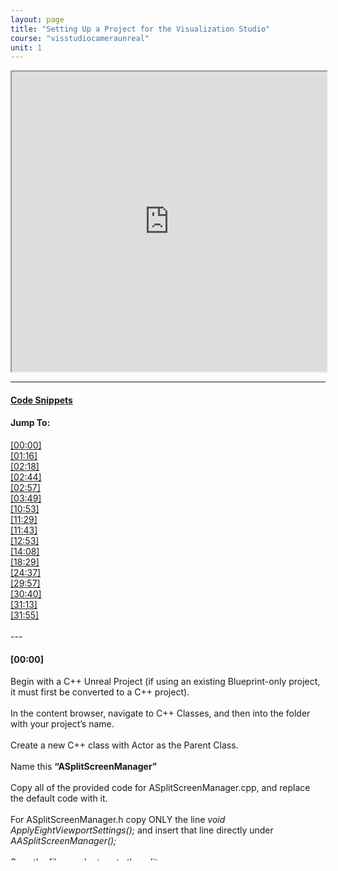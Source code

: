 ```yaml
---
layout: page
title: "Setting Up a Project for the Visualization Studio"
course: "visstudiocameraunreal"
unit: 1
---
```



<iframe src="https://www.youtube.com/embed/ewRKuI49vPQ" name="embed"
width="100%" height="480" title="Visualization Studio Unreal Engine Setup Walkthrough" allow="autoplay" allowfullscreen="true"></iframe>



---

#### <a href="codesnippets.html" target="_blank">Code Snippets</a>
<h4>Jump To:</h4>
<p1>
<a href="https://www.youtube.com/embed/ewRKuI49vPQ?start=0&autoplay=1" target="embed" allow="autoplay" onclick="location.href = '#[00:00]'" >[00:00]</a><br>
<a href="https://www.youtube.com/embed/ewRKuI49vPQ?start=76&autoplay=1" target="embed" allow="autoplay" onclick="location.href = '#[01:16]'" >[01:16]</a><br>
<a href="https://www.youtube.com/embed/ewRKuI49vPQ?start=138&autoplay=1" target="embed" allow="autoplay" onclick="location.href = '#[02:18]'" >[02:18]</a><br>
<a href="https://www.youtube.com/embed/ewRKuI49vPQ?start=164&autoplay=1" target="embed" allow="autoplay" onclick="location.href = '#[02:44]'" >[02:44]</a><br>
<a href="https://www.youtube.com/embed/ewRKuI49vPQ?start=177&autoplay=1" target="embed" allow="autoplay" onclick="location.href = '#[02:57]'" >[02:57]</a><br>
<a href="https://www.youtube.com/embed/ewRKuI49vPQ?start=229&autoplay=1" target="embed" allow="autoplay" onclick="location.href = '#[03:49]'" >[03:49]</a><br>
<a href="https://www.youtube.com/embed/ewRKuI49vPQ?start=653&autoplay=1" target="embed" allow="autoplay" onclick="location.href = '#[10:53]'" >[10:53]</a><br>
<a href="https://www.youtube.com/embed/ewRKuI49vPQ?start=689&autoplay=1" target="embed" allow="autoplay" onclick="location.href = '#[11:29]'" >[11:29]</a><br>
<a href="https://www.youtube.com/embed/ewRKuI49vPQ?start=703&autoplay=1" target="embed" allow="autoplay" onclick="location.href = '#[11:43]'" >[11:43]</a><br>
<a href="https://www.youtube.com/embed/ewRKuI49vPQ?start=773&autoplay=1" target="embed" allow="autoplay" onclick="location.href = '#[12:53]'" >[12:53]</a><br>
<a href="https://www.youtube.com/embed/ewRKuI49vPQ?start=848&autoplay=1" target="embed" allow="autoplay" onclick="location.href = '#[14:08]'" >[14:08]</a><br>
<a href="https://www.youtube.com/embed/ewRKuI49vPQ?start=1109&autoplay=1" target="embed" allow="autoplay" onclick="location.href = '#[18:29]'" >[18:29]</a><br>
<a href="https://www.youtube.com/embed/ewRKuI49vPQ?start=1477&autoplay=1" target="embed" allow="autoplay" onclick="location.href = '#[24:37]'" >[24:37]</a><br>
<a href="https://www.youtube.com/embed/ewRKuI49vPQ?start=1797&autoplay=1" target="embed" allow="autoplay" onclick="location.href = '#[29:57]'" >[29:57]</a><br>
<a href="https://www.youtube.com/embed/ewRKuI49vPQ?start=1840&autoplay=1" target="embed" allow="autoplay" onclick="location.href = '#[30:40]'" >[30:40]</a><br>
<a href="https://www.youtube.com/embed/ewRKuI49vPQ?start=1873&autoplay=1" target="embed" allow="autoplay" onclick="location.href = '#[31:13]'" >[31:13]</a><br>
<a href="https://www.youtube.com/embed/ewRKuI49vPQ?start=1915&autoplay=1" target="embed" allow="autoplay" onclick="location.href = '#[31:55]'" >[31:55]</a><br><br>
</p1>
---

<div style="height: 350px; overflow: scroll;">
<p id="[00:00]"><h4>[00:00]</h4>

Begin with a C++ Unreal Project (if using an existing Blueprint-only project, it must first be converted to a C++ project).
<br><br>
In the content browser, navigate to C++ Classes, and then into the folder with your project’s name.
<br><br>
Create a new C++ class with Actor as the Parent Class. 
<br><br>
Name this <b>“ASplitScreenManager”</b>
<br><br>
Copy all of the provided code for ASplitScreenManager.cpp, and replace the default code with it.
<br><br>
For ASplitScreenManager.h copy ONLY the line <em>void ApplyEightViewportSettings();</em> and insert that line directly under <em>AASplitScreenManager();</em>
<br><br>
Save the files, and return to the editor.
<br><br>
</p>

<p id="[01:16]"><h4>[01:16]</h4>

Create another C++ class, being sure to check “Show All Classes”
<br><br>
Search for and select GameInstance as the parent class.
<br><br>
Name this <b>“VizStudioGameInstance”</b>
<br><br>
Like before, copy all of the provided code for VizStudioGameInstance.cpp, and replace the default code.
<br><br>
For VizStudioGameInstance.h, only the lines from  <em>public:</em>  to <em>ULocalPlayer…</em>  need to be copied from the provided code and pasted just below <em>GENERATED_BODY()</em> in Visual Studio.
<br><br>
</p>

<p id="[02:18]"><h4>[02:18]</h4>

Back in the editor, create one more C++ class, and select GameViewportClient as the parent class.
<br><br>
Name this <b>“VizStudioGameViewportClient”</b>
<br><br>
This requires no additional code.
<br><br>
</p>

<p id="[02:44]"><h4>[02:44]</h4>

Now create a Blueprint class from ASplitScreenManager.
<br><br>
Name this <b>“ASplitScreenManagerBP”</b>
<br><br>
This should be placed in your project’s Content folder. Go there now.
<br><br>
</p>

<p id="[02:57]"><h4>[02:57]</h4>

Now to create a few more Blueprint classes.
<br><br>
Create a Pawn class, and name it <b>“VizCameraReceiverPawn”</b>
<br><br>
Create a Game Mode Base class, and name it <b>“VizGameMode”</b>
<br><br>
Create another Pawn class, and name it <b>“VizParentPawn”</b>
<br><br>
Finally, create a Player Controller class, and name it <b>“VizPlayerController”</b>
<br><br>
</p>

<p id="[03:49]"><h4>[03:49]</h4>

Open up the VizGameMode Blueprint.
<br><br>
Follow along with the video to continue setting up the VizGameMode.
<br><br>
</p>

<p id="[10:53]"><h4>[10:53]</h4>

At this point, be sure that the Possess node inside your collapsed Change First Player To A Parent Pawn node has an execute output running to the collapsed node’s Outputs node.
<br><em>
Even if the collapsed nodes appear to be connected from the Event Graph, they will not be if this change is not made.</em>
<br><br>
From here, continue following along with the video to set up Panini Projection in the Construction Script.
<br><br>
</p>

<p id="[11:29]"><h4>[11:29]</h4>

Go to VizGameMode’s Class Defaults, and change the Default Pawn Class to <b>VizCameraReceiverPawn</b>, <em>NOT VizParentPawn</em>
<br><br>
Set the HUD class to None
<br><br>
With that, the VizGameMode Blueprint is set up.
<br><br>
</p>

<p id="[11:43]"><h4>[11:43]</h4>

<em>*Technically, this section is optional if you do not plan to move the player in your project, or if you simply do not want vignetting when moving. If that is the case, skip to [14:08].</em>
<br><br>
Now, make a new material named Blur_PP.
<br><br>
Follow the video closely for steps.
<br><br>
</p>

<p id="[12:53]"><h4>[12:53]</h4>

It is important to note that the Input names on the Custom node are case sensitive. For example, “uv” can <b>NOT</b> be changed to “UV” without the code needing to be changed.
<br><br>
Be sure to replace the default code in the Custom node with the code provided.
<br><br>
</p>

<p id="[14:08]"><h4>[14:08]</h4>

Open the VizParentPawn Blueprint.
<br><br>
<em>*If you do not want movement functionality for your player, all you need for the following section is to follow the setup instructions for Event BeginPlay, and connect a GetActorTransform node to the SpawnActor node’s Spawn Transform pin as seen starting at [16:40]. </em>
<br><br>
</p>

<p id="[18:29]"><h4>[18:29]</h4>

<em>*If you do not want vignetting during player movement, skip ahead to [30:40].</em>
<br><br>
</p>

<p id="[24:37]"><h4>[24:37]</h4>

You do not need to enter these values yet. At [29:57] a compiler error will require that the nodes be refreshed, and the values will be reset to their defaults. Hold off on entering those values for now.
<br><br>
</p>

<p id="[29:57]"><h4>[29:57]</h4>

This compiler error is just Unreal not understanding that the old input names in the nodes have been changed. Unfortunately, this does mean that the values will need to be input again after the nodes are refreshed if you entered them earlier.
<br><br>
</p>

<p id="[30:40]"><h4>[30:40]</h4>

Back in the VizParentPawn’s EventGraph, set up the Possessed Event.
<br><br>
</p>

<p id="[31:13]"><h4>[31:13]</h4>

Now, open the VizCameraReceiverPawn Blueprint, and follow the video to set up the camera for correct use in the Visualization Studio.
<br><br>
</p>

<p id="[31:55]"><h4>[31:55]</h4>

Lastly, open the Project Settings, and change the Default GameMode and Game Instance classes to VizGameMode and VizStudioGameInstance, respectively.
<br><br>
</p>

</div>